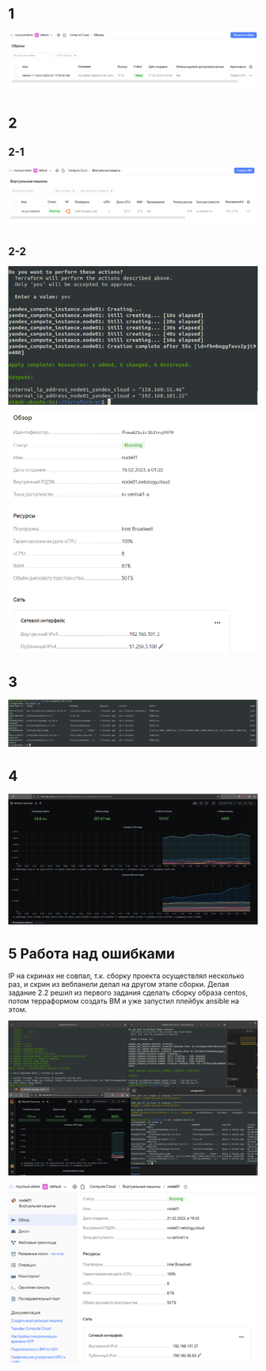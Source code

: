# 1

![Packer image](https://github.com/alllexk/DEVSYS-23-05-virt-04-docker-compose-Kozlovsky-Aleksandr/blob/1bc624c043a4e1e1f11574e83f018c86ebe0bbaa/images/1-1.png)


# 2

## 2-1

![First YC VM](https://github.com/alllexk/DEVSYS-23-05-virt-04-docker-compose-Kozlovsky-Aleksandr/blob/3e75ee16a91d6d22c996917bdb54a4d27eed1297/images/2-1.png)


## 2-2

![First VM terraform](https://github.com/alllexk/DEVSYS-23-05-virt-04-docker-compose-Kozlovsky-Aleksandr/blob/3e75ee16a91d6d22c996917bdb54a4d27eed1297/images/2-2.png)

![First VM YC](https://github.com/alllexk/DEVSYS-23-05-virt-04-docker-compose-Kozlovsky-Aleksandr/blob/1bc624c043a4e1e1f11574e83f018c86ebe0bbaa/images/2-22.png)


# 3

![Monitoring](https://github.com/alllexk/DEVSYS-23-05-virt-04-docker-compose-Kozlovsky-Aleksandr/blob/3e75ee16a91d6d22c996917bdb54a4d27eed1297/images/3.png)


# 4

![Grafana](https://github.com/alllexk/DEVSYS-23-05-virt-04-docker-compose-Kozlovsky-Aleksandr/blob/3e75ee16a91d6d22c996917bdb54a4d27eed1297/images/4.png)
# 5 Работа над ошибками

IP на скринах не совпал, т.к. сборку проекта осуществлял несколько раз, и скрин из вебпанели делал на другом этапе сборки.
Делая задание 2.2 решил из первого задания сделать сборку образа centos, потом терраформом создать ВМ и уже запустил плейбук ansible на этом.

![All](https://github.com/alllexk/DEVSYS-23-05-virt-04-docker-compose-Kozlovsky-Aleksandr/blob/e0e91201e64b837955ba4ce09f90eef095abdcd9/images/all.png)

![All](https://github.com/alllexk/DEVSYS-23-05-virt-04-docker-compose-Kozlovsky-Aleksandr/blob/e0e91201e64b837955ba4ce09f90eef095abdcd9/images/2new.png)